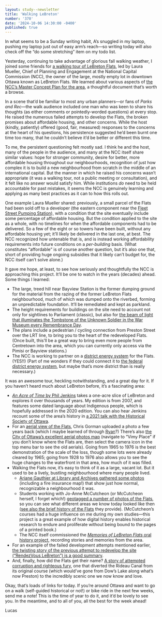```yaml
---
layout: study--newsletter
title: 'Walking LeBreton'
number: '370'
date: '2024-10-06 14:30:00 -0400'
published: true
---
```


In what seems to be a Sunday writing habit, A’s snuggled in my laptop, pushing my laptop just out of easy arm’s reach—so writing today will also check off the “do some stretching” item on my todo list.

Yesterday, continuing to take advantage of glorious fall walking weather, I joined some friends for [a walking tour of LeBreton Flats](https://www.janeswalkottawa.ca/en/walks/janeswalk-at-oaw-2024/21995), led by Laura Mueller, Chief of Planning and Engagement at the National Capital Commission (NCC), the owner of the large, mostly empty lot in downtown Ottawa known as LeBreton Flats. We learned about various aspects of [the NCC’s Master Concept Plan for the area](https://ncc-ccn.gc.ca/projects/lebreton-flats-master-concept-plan), a thoughtful document that’s worth a browse.

In a scene that’d be familiar to most any urban planners—or fans of _Parks and Rec_—the walk audience included one man who was keen to share his thoughts (as either comments or pointedly-worded questions) at every stop. He raised the numerous failed attempts to develop the Flats, the broken promises about affordable housing, and other concerns. While the host (kindly, patiently) offered (good, fair, measured) responses to the concerns at the heart of his questions, his persistence suggested he’d been burnt one time too many, that he couldn’t believe it’d be better or different this time.

To me, the persistent questioning felt mostly sad. I think he and the host, many of the people in the audience, and many at the NCC itself share similar values: hope for stronger community, desire for better, more affordable housing throughout our neighbourhoods, recognition of just how complex it is to build a new neighbourhood from scratch in the middle of an international capital. But the manner in which he raised his concerns wasn’t appropriate (it was a walking tour, not a public meeting or consultation), and it felt like no answer would satisfy him. While institutions _do_ need to be held accountable for past mistakes, it seems the NCC is genuinely learning and applying as many best practices as it can to how this rolls out.

One example Laura Mueller shared: previously, a small parcel of the Flats had been sold off to a developer (the eastern component near the [Fleet Street Pumping Station](https://legacy.csce.ca/en/historic-site/fleet-street-pumping-station/)), with a condition that the site eventually include some percentage of affordable housing. But the condition applied to the site as a whole, with no timelines for when the affordable components had to be delivered. So a few of the eight or so towers have been built, without any affordable housing yet; it’ll likely be delivered in the last one, at best. The NCC recognized how untenable that is, and is instead working affordability requirements into future conditions on a _per-building_ basis. (What constitutes “affordable” is of course another question, but it’s also one that, short of providing huge ongoing subsidies that it likely can’t budget for, the NCC itself can’t solve alone.)

It gave me hope, at least, to see how seriously and thoughtfully the NCC is approaching this project. It’ll be one to watch in the years (decades) ahead. Some things I learned:

- The large, treed hill near Bayview Station is the former dumping ground for the material from the razing of the former LeBreton Flats neighbourhood, much of which was dumped onto the riverbed, forming an unpredictable foundation. It’ll be remediated and kept as parkland.
- The height requirements for buildings on the site need to account not only for sightlines to Parliament (classic), but also for [the beam of light that illuminates the Tombstone of the Unknown Soldier in the War Museum every Remembrance Day](https://www.warmuseum.ca/event/memorial-hall/).
- The plans include a pedestrian / cycling connection from Preston Street over the LRT line, to bring you to the heart of the redeveloped Flats. (Once built, this’ll be a great way to bring even more people from Centretown into the area, which you can currently only access via the Pimisi or Bayview stations.)
- The NCC is working to partner on a [district energy system](https://ottawa.ca/en/living-ottawa/environment-conservation-and-climate/reducing-greenhouse-gas-emissions/buildings-and-properties/community-heating-strategy#section-fba60bd7-9463-4e3f-bb68-4718a4ea706e) for the Flats. (YES!!) (Part of me wonders if they could connect it to [the federal district energy system](https://nationalcapitaldistrictenergy.ca/en/about/), but maybe that’s more district than is really necessary.)

It was an awesome tour, heckling notwithstanding, and a great day for it. If you haven’t heard much about LeBreton before, it’s a fascinating area:

- [_An Acre of Time_ by Phil Jenkins](https://www.ottawapressandpublishing.com/products/an-acre-of-time) takes a one-acre slice of LeBreton and explores it over thousands of years. My edition is from 2007, and features some dated language about Indigenous people, which is hopefully addressed in the 2020 edition. You can also hear Jenkins recount some of the area’s history in [a 2021 talk with the Historical Society of Ottawa](https://www.youtube.com/watch?v=Epa2EnTc58g).
- For an [aerial view of the Flats](https://www.flickr.com/photos/chris_in_ottawa/50024432577/in/photostream/), Chris Gorman uploaded a photo a few years back (which I maybe learned of through [Ryan](https://ryanandrosoff.ca)?) There’s also [the City of Ottawa’s excellent aerial photos map](https://maps.ottawa.ca/geoottawa/) (navigate to “Vimy Place” if you don’t know where the Flats are, then select the camera icon in the top menu bar to see the old aerials). Going from 1965 to 1976 is the best demonstration of the scale of the loss, though some lots were already cleared by 1965; going from 1928 to 1976 also allows you to see the huge changes to the waterfront in that area, how much of it was filled.
- Walking the Flats now, it’s easy to think of it as a large, vacant lot. But it used to be a lively, bustling neighbourhood where many people lived.
	- [Ariane Gauthier at Library and Archives gathered some photos](https://thediscoverblog.com/2024/08/22/the-expropriation-of-lebreton-flats-1962/) (including a fire insurance map!) that show just how normal, recognizable a neighbourhood it was.
	- Students working with Jo-Anne McCutcheon (or McCutcheon herself, I forget which!) [geotagged a number of photos of the Flats](https://omeka.uottawa.ca/jmccutcheon/neatline/fullscreen/remembering-lebreton-flats), so you can see what different areas we know today looked like then ([see also the brief history of the Flats](https://omeka.uottawa.ca/jmccutcheon/remembering-lebreton) they provide). (McCutcheon’s courses had a huge influence on me during my own studies—this project is a great example of how digital history enables historical research to endure and proliferate without being bound to the pages of a printed book.)
	- The NCC itself commissioned the [_Memories of LeBreton Flats_ oral history project](https://ncc-ccn.gc.ca/projects/memories-of-lebreton-flats), recording stories and memories from the area.
- For an example of the failed development attempts mentioned earlier, [the twisting story of the previous attempt to redevelop the site (“RendezVous LeBreton”) is a good summary](https://ottawacitizen.com/business/local-business/900-albert-street-gateway-for-a-700-million-lawsuit).
- And, finally, how did the Flats get their name? [A story of attempted corruption and righteous fury](https://ottawacitizen.com/opinion/columnists/the-capital-builders-how-a-scandalous-land-deal-forever-altered-ottawa), one that diverted the Rideau Canal from its original course (which would’ve gone from Dow’s Lake along what’s now Preston) to the incredibly scenic one we now know and love.

Okay, that’s loads of links for today. If you’re around Ottawa and want to go on a walk (self-guided historical or not!) or bike ride in the next few weeks, send me a note! This is the time of year to do it, and it’d be lovely to see you. In the meantime, and to all of you, all the best for the week ahead!

Lucas